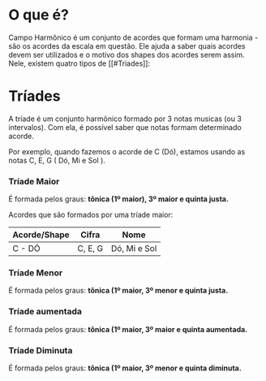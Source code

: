 # **O que é?**

Campo Harmônico é um conjunto de acordes que formam uma harmonia - são os acordes da escala em questão. Ele ajuda a saber quais acordes devem ser utilizados e o motivo dos shapes dos acordes serem assim. Nele, existem quatro tipos de [[#Triades]]:


# **Tríades**

A tríade é um conjunto harmônico formado por 3 notas musicas (ou 3 intervalos). Com ela, é possível saber que notas formam determinado acorde.

Por exemplo, quando fazemos o acorde de C (Dó), estamos usando as notas C, E, G ( Dó, Mi e Sol ).

### Tríade Maior
É formada pelos graus: **tônica (1º maior), 3º maior e quinta justa.**

Acordes que são formados por uma tríade maior:

| Acorde/Shape | Cifra   | Nome         |
| ------------ | ------- | ------------ |
| C - DÓ       | C, E, G | Dó, Mi e Sol |


### Tríade Menor
É formada pelos graus: **tônica (1º maior, 3º menor e quinta justa.**

### Tríade aumentada
É formada pelos graus: **tônica (1º maior, 3º maior e quinta aumentada.**

### Tríade Diminuta
É formada pelos graus: **tônica (1º maior, 3º menor e quinta diminuta.**